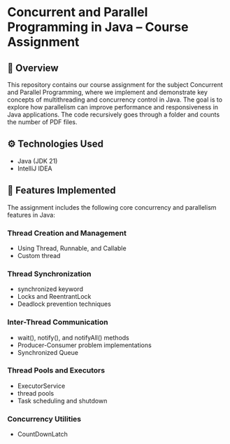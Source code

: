# Concurrent and Parallel Programming in Java – Course Assignment

## 📘 Overview
This repository contains our course assignment for the subject Concurrent and Parallel Programming, where we  implement and demonstrate key concepts of multithreading and concurrency control in Java. The goal is to explore how parallelism can improve performance and responsiveness in Java applications.
The code recursively goes through a folder and counts the number of PDF files.

## ⚙️ Technologies Used
- Java (JDK 21)  
- IntelliJ IDEA 

## 🚀 Features Implemented
The assignment includes the following core concurrency and parallelism features in Java:

### Thread Creation and Management
- Using Thread, Runnable, and Callable  
- Custom thread 

### Thread Synchronization
- synchronized keyword  
- Locks and ReentrantLock  
- Deadlock prevention techniques

### Inter-Thread Communication
- wait(), notify(), and notifyAll() methods  
- Producer-Consumer problem implementations
- Synchronized Queue

### Thread Pools and Executors
- ExecutorService
- thread pools  
- Task scheduling and shutdown

### Concurrency Utilities
- CountDownLatch

